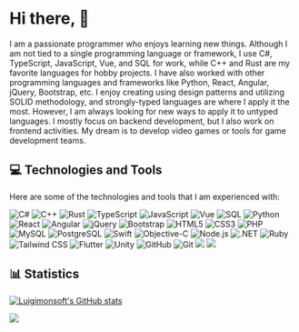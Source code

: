 

<!--
**LuigimonSoft/LuigimonSoft** is a ✨ _special_ ✨ repository because its `README.md` (this file) appears on your GitHub profile.

Here are some ideas to get you started:

- 🔭 I’m currently working on ...
- 🌱 I’m currently learning ...
- 👯 I’m looking to collaborate on ...
- 🤔 I’m looking for help with ...
- 💬 Ask me about ...
- 📫 How to reach me: ...
- 😄 Pronouns: ...
- ⚡ Fun fact: ...
-->

# Hi there, 👋

I am a passionate programmer who enjoys learning new things. Although I am not tied to a single programming language or framework, I use C#, TypeScript, JavaScript, Vue, and SQL for work, while C++ and Rust are my favorite languages for hobby projects. I have also worked with other programming languages and frameworks like Python, React, Angular, jQuery, Bootstrap, etc. I enjoy creating using design patterns and utilizing SOLID methodology, and strongly-typed languages are where I apply it the most. However, I am always looking for new ways to apply it to untyped languages. I mostly focus on backend development, but I also work on frontend activities. My dream is to develop video games or tools for game development teams.
## :computer: Technologies and Tools

Here are some of the technologies and tools that I am experienced with:

![C#](https://img.shields.io/badge/C%23-239120?style=flat-square&logo=c-sharp&logoColor=white) ![C++](https://img.shields.io/badge/C%2B%2B-00599C?style=flat-square&logo=c%2B%2B&logoColor=white) ![Rust](https://img.shields.io/badge/Rust-black?style=flat-square&logo=rust&logoColor=#E57324) ![TypeScript](https://img.shields.io/badge/TypeScript-007ACC?style=flat-square&logo=typescript&logoColor=white) ![JavaScript](https://img.shields.io/badge/JavaScript-F7DF1E?style=flat-square&logo=javascript&logoColor=black) ![Vue](https://img.shields.io/badge/Vue.js-4FC08D?style=flat-square&logo=vue-dot-js&logoColor=white) ![SQL](https://img.shields.io/badge/SQL-025E8C?style=flat-square&logo=microsoft-sql-server&logoColor=white) ![Python](https://img.shields.io/badge/Python-3776AB?style=flat-square&logo=python&logoColor=white) ![React](https://img.shields.io/badge/React-20232A?style=flat-square&logo=react&logoColor=61DAFB)  ![Angular](https://img.shields.io/badge/Angular-DD0031?style=flat-square&logo=angular&logoColor=white) ![jQuery](https://img.shields.io/badge/jQuery-0769AD?style=flat-square&logo=jquery&logoColor=white) ![Bootstrap](https://img.shields.io/badge/Bootstrap-563D7C?style=flat-square&logo=bootstrap&logoColor=white) ![HTML5](https://img.shields.io/badge/-HTML5-E34F26?style=flat&logo=html5&logoColor=white) ![CSS3](https://img.shields.io/badge/-CSS3-1572B6?style=flat&logo=css3&logoColor=white) ![PHP](https://img.shields.io/badge/-PHP-777BB4?style=flat&logo=php&logoColor=white) ![MySQL](https://img.shields.io/badge/-MySQL-4479A1?style=flat&logo=mysql&logoColor=white) ![PostgreSQL](https://img.shields.io/badge/-PostgreSQL-336791?style=flat&logo=postgresql&logoColor=white) ![Swift](https://img.shields.io/badge/-Swift-FA7343?style=flat&logo=swift&logoColor=white) ![Objective-C](https://img.shields.io/badge/-Objective--C-438EFF?style=flat&logo=apple&logoColor=white) ![Node.js](https://img.shields.io/badge/-Node.js-339933?style=flat&logo=node.js&logoColor=white) ![.NET](https://img.shields.io/badge/-.NET-512BD4?style=flat&logo=.net&logoColor=white) ![Ruby](https://img.shields.io/badge/-Ruby-CC342D?style=flat&logo=ruby&logoColor=white) ![Tailwind CSS](https://img.shields.io/badge/-Tailwind%20CSS-38B2AC?style=flat&logo=tailwind-css&logoColor=white) ![Flutter](https://img.shields.io/badge/-Flutter-02569B?style=flat&logo=flutter&logoColor=white) ![Unity](https://img.shields.io/badge/-Unity-000000?style=flat&logo=unity&logoColor=white) ![GitHub](https://img.shields.io/badge/-GitHub-181717?style=flat&logo=github&logoColor=white) ![Git](https://img.shields.io/badge/-Git-F05032?style=flat&logo=git&logoColor=white) ![](https://img.shields.io/badge/OS-Windows-informational?style=flat-square&logo=windows&logoColor=white&color=2bbc8a)
![](https://img.shields.io/badge/Editor-Visual%20Studio%20Code-informational?style=flat-square&logo=visual-studio-code&logoColor=white&color=2bbc8a)

## :bar_chart: Statistics
[![Luigimonsoft's GitHub stats](https://github-readme-stats.vercel.app/api?username=luigimonsoft&show_icons=true&theme=transparent)](https://github.com/luigimonsoft)

<!-- https://github.com/anuraghazra/github-readme-stats -->
<p align="left">
  <a href="">
    <img src="https://github-readme-stats.vercel.app/api/top-langs/?username=LuigimonSoft&layout=compact&text_color=718096&bg_color=ffffff00&hide_title=false&include_all_commits=true&count_private=true&hide_border=true&hide=roff&&langs_count=10" />
  </a>
  <br>
</p>
